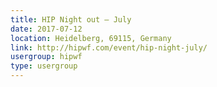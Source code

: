 ```yaml
---
title: HIP Night out – July
date: 2017-07-12
location: Heidelberg, 69115, Germany
link: http://hipwf.com/event/hip-night-july/
usergroup: hipwf
type: usergroup
---
```

